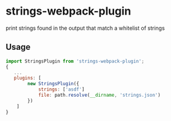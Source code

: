 # strings-webpack-plugin

print strings found in the output that match a whitelist of strings

## Usage

```js
import StringsPlugin from 'strings-webpack-plugin';
{
   ...
   plugins: [
        new StringsPlugin({
            strings: ['asdf']
            file: path.resolve(__dirname, 'strings.json')
        })
    ]
}
```
